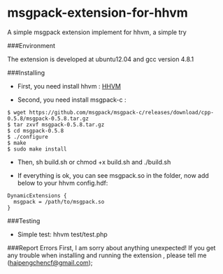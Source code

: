 msgpack-extension-for-hhvm
==========================

A simple msgpack extension implement for hhvm, a simple try

###Environment

The extension is developed at ubuntu12.04 and gcc version 4.8.1

###Installing

* First, you need install hhvm : [HHVM](https://github.com/facebook/hhvm)

* Second, you need install msgpack-c : 

```
$ wget https://github.com/msgpack/msgpack-c/releases/download/cpp-0.5.8/msgpack-0.5.8.tar.gz
$ tar zxvf msgpack-0.5.8.tar.gz
$ cd msgpack-0.5.8
$ ./configure
$ make
$ sudo make install
```

* Then, sh build.sh or chmod +x build.sh and ./build.sh

* If everything is ok, you can see msgpack.so in the folder, now add below to your hhvm config.hdf:

```
DynamicExtensions {
  msgpack = /path/to/msgpack.so
}
```

###Testing

* Simple test: hhvm test/test.php

###Report Errors
First, I am sorry about anything unexpected! If you get any trouble when installing and running the extension , please tell me (haipengchencf@gmail.com); 
